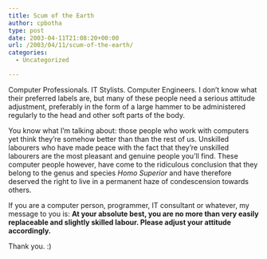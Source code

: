 ```yaml
---
title: Scum of the Earth
author: cpbotha
type: post
date: 2003-04-11T21:08:20+00:00
url: /2003/04/11/scum-of-the-earth/
categories:
  - Uncategorized

---
```

Computer Professionals. IT Stylists. Computer Engineers. I don&#8217;t know what their preferred labels are, but many of these people need a serious attitude adjustment, preferably in the form of a large hammer to be administered regularly to the head and other soft parts of the body.

You know what I&#8217;m talking about: those people who work with computers yet think they&#8217;re somehow better than than the rest of us. Unskilled labourers who have made peace with the fact that they&#8217;re unskilled labourers are the most pleasant and genuine people you&#8217;ll find. These computer people however, have come to the ridiculous conclusion that they belong to the genus and species _Homo Superior_ and have therefore deserved the right to live in a permanent haze of condescension towards others.

If you are a computer person, programmer, IT consultant or whatever, my message to you is: **At your absolute best, you are no more than very easily replaceable and slightly skilled labour. Please adjust your attitude accordingly.**

Thank you. :)